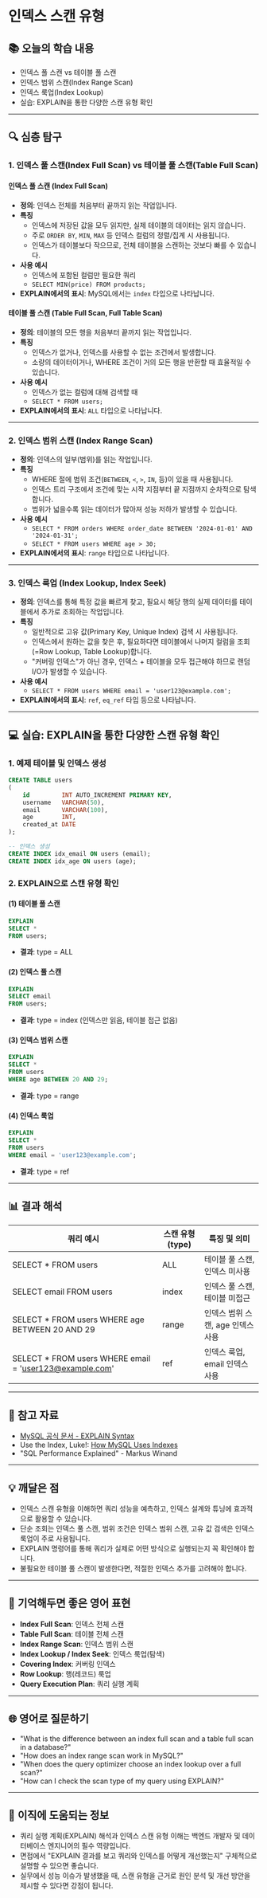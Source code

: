 # 인덱스 스캔 유형

## 📚 오늘의 학습 내용

- 인덱스 풀 스캔 vs 테이블 풀 스캔
- 인덱스 범위 스캔(Index Range Scan)
- 인덱스 룩업(Index Lookup)
- 실습: EXPLAIN을 통한 다양한 스캔 유형 확인

---

## 🔍 심층 탐구

### 1. 인덱스 풀 스캔(Index Full Scan) vs 테이블 풀 스캔(Table Full Scan)

#### 인덱스 풀 스캔 (Index Full Scan)

- **정의**: 인덱스 전체를 처음부터 끝까지 읽는 작업입니다.
- **특징**
    - 인덱스에 저장된 값을 모두 읽지만, 실제 테이블의 데이터는 읽지 않습니다.
    - 주로 `ORDER BY`, `MIN`, `MAX` 등 인덱스 컬럼의 정렬/집계 시 사용됩니다.
    - 인덱스가 테이블보다 작으므로, 전체 테이블을 스캔하는 것보다 빠를 수 있습니다.
- **사용 예시**
    - 인덱스에 포함된 컬럼만 필요한 쿼리
    - `SELECT MIN(price) FROM products;`
- **EXPLAIN에서의 표시**: MySQL에서는 `index` 타입으로 나타납니다.

#### 테이블 풀 스캔 (Table Full Scan, Full Table Scan)

- **정의**: 테이블의 모든 행을 처음부터 끝까지 읽는 작업입니다.
- **특징**
    - 인덱스가 없거나, 인덱스를 사용할 수 없는 조건에서 발생합니다.
    - 소량의 데이터이거나, WHERE 조건이 거의 모든 행을 반환할 때 효율적일 수 있습니다.
- **사용 예시**
    - 인덱스가 없는 컬럼에 대해 검색할 때
    - `SELECT * FROM users;`
- **EXPLAIN에서의 표시**: `ALL` 타입으로 나타납니다.

---

### 2. 인덱스 범위 스캔 (Index Range Scan)

- **정의**: 인덱스의 일부(범위)를 읽는 작업입니다.
- **특징**
    - WHERE 절에 범위 조건(`BETWEEN`, `<`, `>`, `IN`, 등)이 있을 때 사용됩니다.
    - 인덱스 트리 구조에서 조건에 맞는 시작 지점부터 끝 지점까지 순차적으로 탐색합니다.
    - 범위가 넓을수록 읽는 데이터가 많아져 성능 저하가 발생할 수 있습니다.
- **사용 예시**
    - `SELECT * FROM orders WHERE order_date BETWEEN '2024-01-01' AND '2024-01-31';`
    - `SELECT * FROM users WHERE age > 30;`
- **EXPLAIN에서의 표시**: `range` 타입으로 나타납니다.

---

### 3. 인덱스 룩업 (Index Lookup, Index Seek)

- **정의**: 인덱스를 통해 특정 값을 빠르게 찾고, 필요시 해당 행의 실제 데이터를 테이블에서 추가로 조회하는 작업입니다.
- **특징**
    - 일반적으로 고유 값(Primary Key, Unique Index) 검색 시 사용됩니다.
    - 인덱스에서 원하는 값을 찾은 후, 필요하다면 테이블에서 나머지 컬럼을 조회(=Row Lookup, Table Lookup)합니다.
    - "커버링 인덱스"가 아닌 경우, 인덱스 + 테이블을 모두 접근해야 하므로 랜덤 I/O가 발생할 수 있습니다.
- **사용 예시**
    - `SELECT * FROM users WHERE email = 'user123@example.com';`
- **EXPLAIN에서의 표시**: `ref`, `eq_ref` 타입 등으로 나타납니다.

---

## 💻 실습: EXPLAIN을 통한 다양한 스캔 유형 확인

### 1. 예제 테이블 및 인덱스 생성

```sql
CREATE TABLE users
(
    id         INT AUTO_INCREMENT PRIMARY KEY,
    username   VARCHAR(50),
    email      VARCHAR(100),
    age        INT,
    created_at DATE
);

-- 인덱스 생성
CREATE INDEX idx_email ON users (email);
CREATE INDEX idx_age ON users (age);
```

### 2. EXPLAIN으로 스캔 유형 확인

#### (1) 테이블 풀 스캔

```sql
EXPLAIN
SELECT *
FROM users;
```

- **결과**: type = ALL

#### (2) 인덱스 풀 스캔

```sql
EXPLAIN
SELECT email
FROM users;
```

- **결과**: type = index (인덱스만 읽음, 테이블 접근 없음)

#### (3) 인덱스 범위 스캔

```sql
EXPLAIN
SELECT *
FROM users
WHERE age BETWEEN 20 AND 29;
```

- **결과**: type = range

#### (4) 인덱스 룩업

```sql
EXPLAIN
SELECT *
FROM users
WHERE email = 'user123@example.com';
```

- **결과**: type = ref

---

## 📊 결과 해석

| 쿼리 예시                                                   | 스캔 유형(type) | 특징 및 의미               |
|---------------------------------------------------------|-------------|-----------------------|
| SELECT * FROM users                                     | ALL         | 테이블 풀 스캔, 인덱스 미사용     |
| SELECT email FROM users                                 | index       | 인덱스 풀 스캔, 테이블 미접근     |
| SELECT * FROM users WHERE age BETWEEN 20 AND 29         | range       | 인덱스 범위 스캔, age 인덱스 사용 |
| SELECT * FROM users WHERE email = 'user123@example.com' | ref         | 인덱스 룩업, email 인덱스 사용  |

---

## 🔗 참고 자료

- [MySQL 공식 문서 - EXPLAIN Syntax](https://dev.mysql.com/doc/refman/8.0/en/explain-output.html)
- Use the Index,
  Luke!: [How MySQL Uses Indexes](https://use-the-index-luke.com/sql/explain-plan/mysql-index-usage-types)
- "SQL Performance Explained" - Markus Winand

---

## 💡 깨달은 점

- 인덱스 스캔 유형을 이해하면 쿼리 성능을 예측하고, 인덱스 설계와 튜닝에 효과적으로 활용할 수 있습니다.
- 단순 조회는 인덱스 풀 스캔, 범위 조건은 인덱스 범위 스캔, 고유 값 검색은 인덱스 룩업이 주로 사용됩니다.
- EXPLAIN 명령어를 통해 쿼리가 실제로 어떤 방식으로 실행되는지 꼭 확인해야 합니다.
- 불필요한 테이블 풀 스캔이 발생한다면, 적절한 인덱스 추가를 고려해야 합니다.

---

## 📝 기억해두면 좋은 영어 표현

- **Index Full Scan**: 인덱스 전체 스캔
- **Table Full Scan**: 테이블 전체 스캔
- **Index Range Scan**: 인덱스 범위 스캔
- **Index Lookup / Index Seek**: 인덱스 룩업(탐색)
- **Covering Index**: 커버링 인덱스
- **Row Lookup**: 행(레코드) 룩업
- **Query Execution Plan**: 쿼리 실행 계획

---

## 🌐 영어로 질문하기

- "What is the difference between an index full scan and a table full scan in a database?"
- "How does an index range scan work in MySQL?"
- "When does the query optimizer choose an index lookup over a full scan?"
- "How can I check the scan type of my query using EXPLAIN?"

---

## 💼 이직에 도움되는 정보

- 쿼리 실행 계획(EXPLAIN) 해석과 인덱스 스캔 유형 이해는 백엔드 개발자 및 데이터베이스 엔지니어의 필수 역량입니다.
- 면접에서 "EXPLAIN 결과를 보고 쿼리와 인덱스를 어떻게 개선했는지" 구체적으로 설명할 수 있으면 좋습니다.
- 실무에서 성능 이슈가 발생했을 때, 스캔 유형을 근거로 원인 분석 및 개선 방안을 제시할 수 있다면 강점이 됩니다.